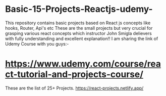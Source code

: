 # Basic-15-Projects-Reactjs-udemy-
This repository contains basic projects based on React js concepts like hooks, Router, Api's etc
These are the small projects but very crucial for grasping various react concepts which instructor John Smigla delievers with fully understanding and excellent explanation!!
I am sharing the link of Udemy Course with you guys:-<h1> https://www.udemy.com/course/react-tutorial-and-projects-course/</h1>

These are the list of 25+ Projects.
https://react-projects.netlify.app/

